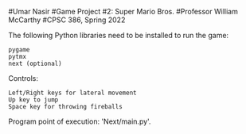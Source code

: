 #Umar Nasir
#Game Project #2: Super Mario Bros.
#Professor William McCarthy
#CPSC 386, Spring 2022



The following Python libraries need to be installed to run the game:
```
pygame
pytmx
next (optional)
```

Controls:
```
Left/Right keys for lateral movement
Up key to jump
Space key for throwing fireballs
```

Program point of execution: 'Next/main.py'. 

